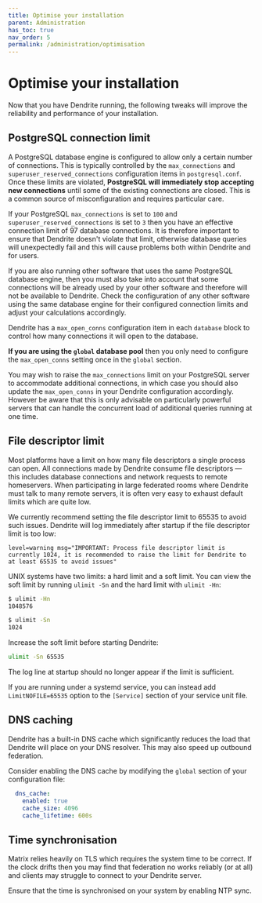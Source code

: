 ```yaml
---
title: Optimise your installation
parent: Administration
has_toc: true
nav_order: 5
permalink: /administration/optimisation
---
```


# Optimise your installation

Now that you have Dendrite running, the following tweaks will improve the reliability
and performance of your installation.

## PostgreSQL connection limit

A PostgreSQL database engine is configured to allow only a certain number of connections.
This is typically controlled by the `max_connections` and `superuser_reserved_connections`
configuration items in `postgresql.conf`. Once these limits are violated, **PostgreSQL will
immediately stop accepting new connections** until some of the existing connections are closed.
This is a common source of misconfiguration and requires particular care.

If your PostgreSQL `max_connections` is set to `100` and `superuser_reserved_connections` is
set to `3` then you have an effective connection limit of 97 database connections. It is
therefore important to ensure that Dendrite doesn't violate that limit, otherwise database
queries will unexpectedly fail and this will cause problems both within Dendrite and for users.

If you are also running other software that uses the same PostgreSQL database engine, then you
must also take into account that some connections will be already used by your other software
and therefore will not be available to Dendrite. Check the configuration of any other software
using the same database engine for their configured connection limits and adjust your calculations
accordingly.

Dendrite has a `max_open_conns` configuration item in each `database` block to control how many
connections it will open to the database.

**If you are using the `global` database pool** then you only need to configure the
`max_open_conns` setting once in the `global` section.

You may wish to raise the `max_connections` limit on your PostgreSQL server to accommodate
additional connections, in which case you should also update the `max_open_conns` in your
Dendrite configuration accordingly. However be aware that this is only advisable on particularly
powerful servers that can handle the concurrent load of additional queries running at one time.

## File descriptor limit

Most platforms have a limit on how many file descriptors a single process can open. All
connections made by Dendrite consume file descriptors — this includes database connections
and network requests to remote homeservers. When participating in large federated rooms
where Dendrite must talk to many remote servers, it is often very easy to exhaust default
limits which are quite low.

We currently recommend setting the file descriptor limit to 65535 to avoid such
issues. Dendrite will log immediately after startup if the file descriptor limit is too low:

```
level=warning msg="IMPORTANT: Process file descriptor limit is currently 1024, it is recommended to raise the limit for Dendrite to at least 65535 to avoid issues"
```

UNIX systems have two limits: a hard limit and a soft limit. You can view the soft limit
by running `ulimit -Sn` and the hard limit with `ulimit -Hn`:

```bash
$ ulimit -Hn
1048576

$ ulimit -Sn
1024
```

Increase the soft limit before starting Dendrite:

```bash
ulimit -Sn 65535
```

The log line at startup should no longer appear if the limit is sufficient.

If you are running under a systemd service, you can instead add `LimitNOFILE=65535` option
to the `[Service]` section of your service unit file.

## DNS caching

Dendrite has a built-in DNS cache which significantly reduces the load that Dendrite will
place on your DNS resolver. This may also speed up outbound federation.

Consider enabling the DNS cache by modifying the `global` section of your configuration file:

```yaml
  dns_cache:
    enabled: true
    cache_size: 4096
    cache_lifetime: 600s
```

## Time synchronisation

Matrix relies heavily on TLS which requires the system time to be correct. If the clock
drifts then you may find that federation no works reliably (or at all) and clients may
struggle to connect to your Dendrite server.

Ensure that the time is synchronised on your system by enabling NTP sync.
